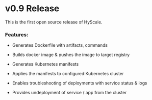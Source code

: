 # v0.9 Release

This is the first open source release of HyScale.

### Features:

* Generates Dockerfile with artifacts, commands

* Builds docker image &  pushes the image to target registry

* Generates Kubernetes manifests

* Applies the manifests to configured Kubernetes cluster

* Enables troubleshooting of deployments with service status & logs

* Provides undeployment of service / app from the cluster
